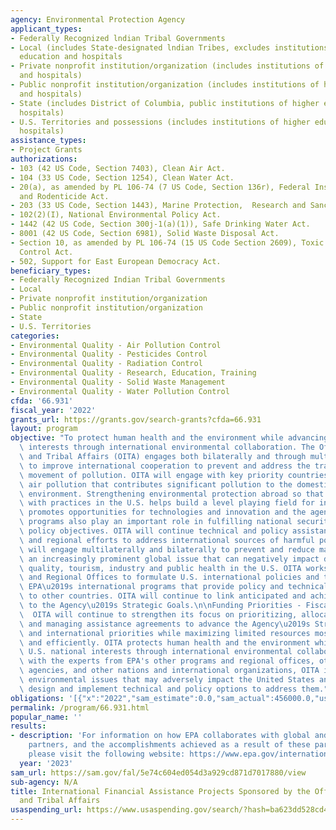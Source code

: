 ```yaml
---
agency: Environmental Protection Agency
applicant_types:
- Federally Recognized lndian Tribal Governments
- Local (includes State-designated lndian Tribes, excludes institutions of higher
  education and hospitals
- Private nonprofit institution/organization (includes institutions of higher education
  and hospitals)
- Public nonprofit institution/organization (includes institutions of higher education
  and hospitals)
- State (includes District of Columbia, public institutions of higher education and
  hospitals)
- U.S. Territories and possessions (includes institutions of higher education and
  hospitals)
assistance_types:
- Project Grants
authorizations:
- 103 (42 US Code, Section 7403), Clean Air Act.
- 104 (33 US Code, Section 1254), Clean Water Act.
- 20(a), as amended by PL 106-74 (7 US Code, Section 136r), Federal Insecticide, Fungicide,
  and Rodenticide Act.
- 203 (33 US Code, Section 1443), Marine Protection,  Research and Sanctuaries Act.
- 102(2)(I), National Environmental Policy Act.
- 1442 (42 US Code, Section 300j-1(a)(1)), Safe Drinking Water Act.
- 8001 (42 US Code, Section 6981), Solid Waste Disposal Act.
- Section 10, as amended by PL 106-74 (15 US Code Section 2609), Toxic Substances
  Control Act.
- 502, Support for East European Democracy Act.
beneficiary_types:
- Federally Recognized Indian Tribal Governments
- Local
- Private nonprofit institution/organization
- Public nonprofit institution/organization
- State
- U.S. Territories
categories:
- Environmental Quality - Air Pollution Control
- Environmental Quality - Pesticides Control
- Environmental Quality - Radiation Control
- Environmental Quality - Research, Education, Training
- Environmental Quality - Solid Waste Management
- Environmental Quality - Water Pollution Control
cfda: '66.931'
fiscal_year: '2022'
grants_url: https://grants.gov/search-grants?cfda=66.931
layout: program
objective: "To protect human health and the environment while advancing U.S. national\
  \ interests through international environmental collaboration. The Office of International\
  \ and Tribal Affairs (OITA) engages both bilaterally and through multilateral institutions\
  \ to improve international cooperation to prevent and address the transboundary\
  \ movement of pollution. OITA will engage with key priority countries to address\
  \ air pollution that contributes significant pollution to the domestic and international\
  \ environment. Strengthening environmental protection abroad so that it is on par\
  \ with practices in the U.S. helps build a level playing field for industry and\
  \ promotes opportunities for technologies and innovation and the agency\u2019s international\
  \ programs also play an important role in fulfilling national security and foreign\
  \ policy objectives. OITA will continue technical and policy assistance for global\
  \ and regional efforts to address international sources of harmful pollutants. OITA\
  \ will engage multilaterally and bilaterally to prevent and reduce marine litter,\
  \ an increasingly prominent global issue that can negatively impact domestic water\
  \ quality, tourism, industry and public health in the U.S. OITA works with NPMs\
  \ and Regional Offices to formulate U.S. international policies and to implement\
  \ EPA\u2019s international programs that provide policy and technical assistance\
  \ to other countries. OITA will continue to link anticipated and achieved outcomes\
  \ to the Agency\u2019s Strategic Goals.\n\nFunding Priorities - Fiscal Year 2022:\
  \  OITA will continue to strengthen its focus on prioritizing, allocating resources,\
  \ and managing assistance agreements to advance the Agency\u2019s Strategic Goals\
  \ and international priorities while maximizing limited resources most effectively\
  \ and efficiently. OITA protects human health and the environment while advancing\
  \ U.S. national interests through international environmental collaboration. Working\
  \ with the experts from EPA's other programs and regional offices, other government\
  \ agencies, and other nations and international organizations, OITA identifies international\
  \ environmental issues that may adversely impact the United States and helps to\
  \ design and implement technical and policy options to address them."
obligations: '[{"x":"2022","sam_estimate":0.0,"sam_actual":456000.0,"usa_spending_actual":2450282.0},{"x":"2023","sam_estimate":1000000.0,"sam_actual":0.0,"usa_spending_actual":1089926.0},{"x":"2024","sam_estimate":0.0,"sam_actual":0.0,"usa_spending_actual":0.0}]'
permalink: /program/66.931.html
popular_name: ''
results:
- description: 'For information on how EPA collaborates with global and bilateral
    partners, and the accomplishments achieved as a result of these partnerships,
    please visit the following website: https://www.epa.gov/international-cooperation.'
  year: '2023'
sam_url: https://sam.gov/fal/5e74c604ed054d3a929cd871d7017880/view
sub-agency: N/A
title: International Financial Assistance Projects Sponsored by the Office of International
  and Tribal Affairs
usaspending_url: https://www.usaspending.gov/search/?hash=ba623dd528cd443cb726c1d7939c0ff7
---
```

